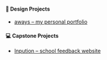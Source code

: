 #### 🎨 Design Projects
-  [aways – my personal portfolio](https://flyaway999.github.io/aways/home/index.html)
#### 💻 Capstone Projects
- [Inpution – school feedback website](https://flyaway999.github.io/inpution2.0/index.html)
